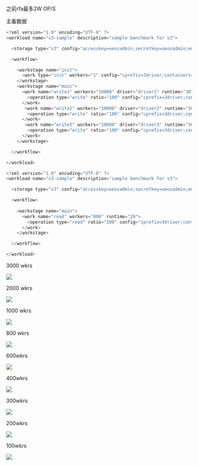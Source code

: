 之前rfa最多2W OP/S



主备数据

```javascript
<?xml version="1.0" encoding="UTF-8" ?>
<workload name="s3-sample" description="sample benchmark for s3">

  <storage type="s3" config="accesskey=oeosadmin;secretkey=oeosadmin;endpoint=http://oeos.com:19003;path_style_access=true" />

  <workflow>

    <workstage name="init">
      <work type="init" workers="1" config="cprefix=3driver;containers=r(1,3)" />
    </workstage>
    <workstage name="main">
      <work name="write1" workers="10000" driver="driver1" runtime="30">
        <operation type="write" ratio="100" config="cprefix=3driver;containers=u(1,1);objects=s(1,50000);sizes=c(4)KB" />
      </work>
       <work name="write2" workers="10000" driver="driver2" runtime="30">
        <operation type="write" ratio="100" config="cprefix=3driver;containers=u(2,2);objects=s(1,50000);sizes=c(4)KB" />
      </work>
       <work name="write3" workers="10000" driver="driver3" runtime="30">
        <operation type="write" ratio="100" config="cprefix=3driver;containers=u(3,3);objects=s(1,50000);sizes=c(4)KB" />
      </work>
    </workstage>

  </workflow>

</workload>
```



```javascript
<?xml version="1.0" encoding="UTF-8" ?>
<workload name="s3-sample" description="sample benchmark for s3">

  <storage type="s3" config="accesskey=oeosadmin;secretkey=oeosadmin;endpoint=http://oeos.com:19003;path_style_access=true" />

  <workflow>
  	
    <workstage name="main">
      <work name="read" workers="800" runtime="20">
        <operation type="read" ratio="100" config="cprefix=3driver;containers=u(1,3);objects=u(1,50000)" />
      </work>
    </workstage>

  </workflow>

</workload>
```



3000 wkrs

![](https://gitee.com/hxc8/images6/raw/master/img/202407190009338.jpg)



2000 wkrs

![](https://gitee.com/hxc8/images6/raw/master/img/202407190009303.jpg)



1000 wkrs	

![](https://gitee.com/hxc8/images6/raw/master/img/202407190009255.jpg)



800 wkrs

![](https://gitee.com/hxc8/images6/raw/master/img/202407190009362.jpg)

600wkrs

![](https://gitee.com/hxc8/images6/raw/master/img/202407190009329.jpg)

400wkrs

![](https://gitee.com/hxc8/images6/raw/master/img/202407190009288.jpg)

300wkrs

![](https://gitee.com/hxc8/images6/raw/master/img/202407190009283.jpg)

200wkrs

![](https://gitee.com/hxc8/images6/raw/master/img/202407190009285.jpg)

100wkrs

![](https://gitee.com/hxc8/images6/raw/master/img/202407190009186.jpg)

